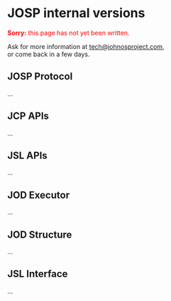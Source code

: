# JOSP internal versions

<div style="color: red"><b>Sorry:</b> this page has not yet been written.</div>

Ask for more information at [tech@johnosproject.com](mailto:tech@johnosproject.com),<br/>
or come back in a few days.

## JOSP Protocol
...

## JCP APIs
...

## JSL APIs
...

## JOD Executor
...

## JOD Structure
...

## JSL Interface
...
